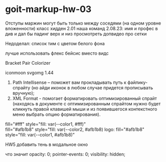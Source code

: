 # goit-markup-hw-03

Отступы маржин могут быть только между соседями (на одном уровне вложенности)
класс хидден 2.01
наша команд 2.08.23: имя и профес в див и дал бы падинг верх и низ
просмотреть допвидео про сетки

Недоделал: список тим с цветом белого фона

лучше использовать флекс бейсис вместо видс

Bracket Pair Colorizer

iconmoon
svgomg
1.44

1. Path Intellisense – поможет вам прокладывать путь к файлику-спрайту (но айди иконок в любом случае придется прописывать вручную);
2. XML Format - помогает форматировать оптимизированный спрайт (находясь в документе с оптимизированным спрайтом нужно будет кликнуть правой клавишей мыши и из появившегося контекстного меню выбрать опцию форматирования).

fill="#fff" style="fill: var(--color1, #fff)"  
fill="#afb1b8" style="fill: var(--color2, #afb1b8)
logo: fill="#afb1b8" style="fill: var(--color1, #afb1b8)"

HW5
добавить тень в модальное окно

что значит
opacity: 0;
pointer-events: 0;
visibility: hidden;
